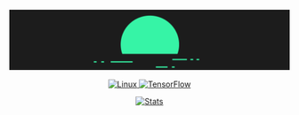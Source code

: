 ![Alt text](https://github.com/EMalagoli92/EMalagoli92/raw/main/images/banner.png?raw=true)

<div align="center">

  <a href="">![Linux](https://img.shields.io/badge/Linux-FCC624?style=for-the-badge&logo=linux&logoColor=black) 
  <a href="https://www.tensorflow.org/">![TensorFlow](https://img.shields.io/badge/TensorFlow-%23FF6F00.svg?style=for-the-badge&logo=TensorFlow&logoColor=white)
</div>


<div align="center">

   <a href= "">![Stats](https://github-readme-stats.vercel.app/api?username=EMalagoli92&show_icons=true&theme=gruvbox)

</div>
